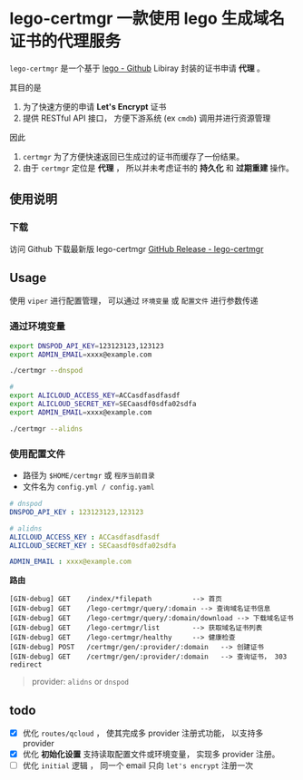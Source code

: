 # lego-certmgr 一款使用 lego 生成域名证书的代理服务

`lego-certmgr` 是一个基于 [lego - Github](https://github.com/go-acme/lego) Libiray 封装的证书申请 **代理** 。

其目的是

1. 为了快速方便的申请 **Let's Encrypt** 证书
2. 提供 RESTful API 接口， 方便下游系统 (ex `cmdb`) 调用并进行资源管理

因此

1. `certmgr` 为了方便快速返回已生成过的证书而缓存了一份结果。
2. 由于 `certmgr` 定位是 **代理** ， 所以并未考虑证书的 **持久化** 和 **过期重建** 操作。 

## 使用说明

### 下载 

访问 Github 下载最新版 lego-certmgr [GitHub Release - lego-certmgr](https://github.com/tangx/srv-lego-certmgr/releases/latest)


## Usage

使用 `viper` 进行配置管理， 可以通过 `环境变量` 或 `配置文件` 进行参数传递

### 通过环境变量

```bash
export DNSPOD_API_KEY=123123123,123123
export ADMIN_EMAIL=xxxx@example.com

./certmgr --dnspod

# 
export ALICLOUD_ACCESS_KEY=ACCasdfasdfasdf
export ALICLOUD_SECRET_KEY=SECaasdf0sdfa02sdfa
export ADMIN_EMAIL=xxxx@example.com

./certmgr --alidns

```

### 使用配置文件

+ 路径为 `$HOME/certmgr` 或 `程序当前目录`
+ 文件名为 `config.yml / config.yaml`

```yaml
# dnspod
DNSPOD_API_KEY : 123123123,123123

# alidns
ALICLOUD_ACCESS_KEY : ACCasdfasdfasdf
ALICLOUD_SECRET_KEY : SECaasdf0sdfa02sdfa

ADMIN_EMAIL : xxxx@example.com
```

**路由**

```
[GIN-debug] GET    /index/*filepath          --> 首页
[GIN-debug] GET    /lego-certmgr/query/:domain --> 查询域名证书信息
[GIN-debug] GET    /lego-certmgr/query/:domain/download --> 下载域名证书
[GIN-debug] GET    /lego-certmgr/list        --> 获取域名证书列表
[GIN-debug] GET    /lego-certmgr/healthy     --> 健康检查
[GIN-debug] POST   /certmgr/gen/:provider/:domain   --> 创建证书
[GIN-debug] GET    /certmgr/gen/:provider/:domain   --> 查询证书， 303 redirect
```

> provider: `alidns` or `dnspod`

## todo

+ [x] 优化 `routes/qcloud` ， 使其完成多 provider 注册式功能， 以支持多 provider
+ [x] 优化 **初始化设置** 支持读取配置文件或环境变量， 实现多 provider 注册。 
+ [ ] 优化 `initial` 逻辑 ， 同一个 email 只向 `let's encrypt` 注册一次
